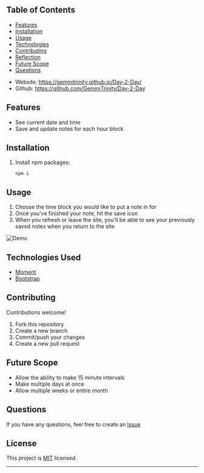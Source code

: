 ## Table of Contents  
* [Features](#Features)  
* [Installation](#Installation)  
* [Usage](#Usage)  
* [Technologies](#Technologies-Used)
* [Contributing](#Contributing)  
* [Reflection](#Reflection)
* [Future Scope](#Future-Scope)  
* [Questions](#Questions)

- Website: https://geminitrinity.github.io/Day-2-Day/
- Github: https://github.com/GeminiTrinity/Day-2-Day

## Features
- See current date and time
- Save and update notes for each hour block

## Installation
1. Install npm packages:
    ```
    npm i 
    ```

## Usage
1. Choose the time block you would like to put a note in for
2. Once you've finished your note, hit the save icon
3. When you refresh or leave the site, you'll be able to see your previously saved notes when you return to the site

![Demo](https://user-images.githubusercontent.com/70424037/106088917-db273a80-60f4-11eb-8fd9-18592856c883.gif)

## Technologies Used
- [Moment](https://momentjs.com/)
- [Bootstrap](https://getbootstrap.com/)

## Contributing
Contributions welcome!

1. Fork this repository  
2. Create a new branch  
3. Commit/push your changes  
4. Create a new pull request  

## Future Scope
- Allow the ability to make 15 minute intervals
- Make multiple days at once
- Allow multiple weeks or entire month

## Questions  
If you have any questions, feel free to create an [Issue](https://github.com/GeminiTrinity/Day-2-Day/issues)

## License
This project is [MIT](https://github.com/GeminiTrinity/Day-2-Day/blob/main/LICENSE) licensed.  

---
